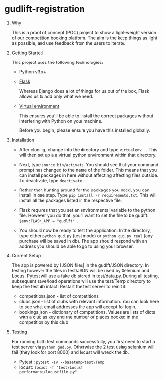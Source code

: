# gudlift-registration

1. Why


    This is a proof of concept (POC) project to show a light-weight version of our competition booking platform. The aim is the keep things as light as possible, and use feedback from the users to iterate.

2. Getting Started

    This project uses the following technologies:

    * Python v3.x+

    * [Flask](https://flask.palletsprojects.com/en/1.1.x/)

        Whereas Django does a lot of things for us out of the box, Flask allows us to add only what we need. 
     

    * [Virtual environment](https://virtualenv.pypa.io/en/stable/installation.html)

        This ensures you'll be able to install the correct packages without interfering with Python on your machine.

        Before you begin, please ensure you have this installed globally. 


3. Installation

    - After cloning, change into the directory and type <code>virtualenv .</code>. This will then set up a a virtual python environment within that directory.

    - Next, type <code>source bin/activate</code>. You should see that your command prompt has changed to the name of the folder. This means that you can install packages in here without affecting affecting files outside. To deactivate, type <code>deactivate</code>

    - Rather than hunting around for the packages you need, you can install in one step. Type <code>pip install -r requirements.txt</code>. This will install all the packages listed in the respective file.

    - Flask requires that you set an environmental variable to the python file. However you do that, you'll want to set the file to be gudlft: <code> $env:FLASK_APP = "gudlft" </code>.

    - You should now be ready to test the application. In the directory, type either <code>python gud.py</code>  (test mode) or <code>python gud.py real</code> (any purchase will be saved in db). The app should respond with an address you should be able to go to using your browser.

4. Current Setup

    The app is powered by [JSON files] in the gudlft/JSON directory. In testing however the files in test/JSON will be used by Selenium and Locus. Pytest will use a fake db stored in test/data.py. During all testing, subsequent save/load operations will use the test/Temp directory to keep the test db intact. Restart the test server to reinit it.  
     
    * competitions.json - list of competitions
    * clubs.json - list of clubs with relevant information. You can look here to see what email addresses the app will accept for login.
    * bookings.json - dictionary of competitions. Values are lists of dicts with a club as key and the number of places booked in the competition by this club

5. Testing

   For running both test commands successfully, you first need to start a test server via <code>python gud.py</code>. Otherwise the 2 test using selenium will fail (they look for port 8000) and locust will wreck the db.

    * Pytest : <code>pytest -sv --basetemp=test\Temp</code>
    * locust: <code>locust -f "test/Locust performance/locustfile.py"</code>

